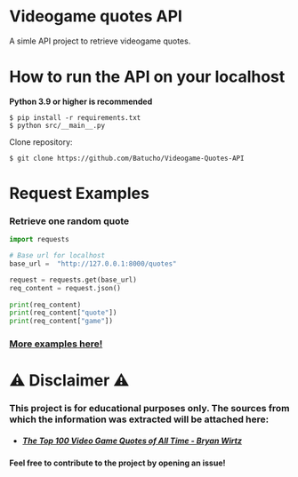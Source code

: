 # Videogame quotes API

A simle API project to retrieve videogame quotes.

# How to run the API on your localhost

**Python 3.9 or higher is recommended**
```
$ pip install -r requirements.txt
$ python src/__main__.py
```
Clone repository:
```
$ git clone https://github.com/Batucho/Videogame-Quotes-API
```

# Request Examples

### Retrieve one random quote
```py
import requests

# Base url for localhost
base_url =  "http://127.0.0.1:8000/quotes"

request = requests.get(base_url)
req_content = request.json()
  
print(req_content)
print(req_content["quote"])
print(req_content["game"])
```

### [More examples here!](https://github.com/Batucho/Videogame-Quotes-API/tree/main/examples/)

# ⚠ Disclaimer ⚠

### This project is for educational purposes only. The sources from which the information was extracted will be attached here:

+ #####  [The Top 100 Video Game Quotes of All Time -  Bryan Wirtz](https://www.gamedesigning.org/gaming/video-game-quotes/)

**Feel free to contribute to the project by opening an issue!**
